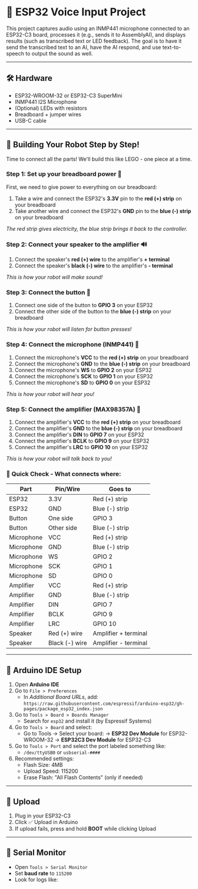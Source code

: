 # 🧠 ESP32 Voice Input Project

This project captures audio using an INMP441 microphone connected to an ESP32-C3 board, processes it (e.g., sends it to AssemblyAI), and displays results (such as transcribed text or LED feedback). The goal is to have it send the transcribed text to an AI, have the AI respond, and use text-to-speech to output the sound as well.

---

## 🛠️ Hardware

- ESP32-WROOM-32 or ESP32-C3 SuperMini
- INMP441 I2S Microphone
- (Optional) LEDs with resistors
- Breadboard + jumper wires
- USB-C cable

---

## 🔌 Building Your Robot Step by Step!

Time to connect all the parts! We'll build this like LEGO - one piece at a time.

### Step 1: Set up your breadboard power 🔋
First, we need to give power to everything on our breadboard:
1. Take a wire and connect the ESP32's **3.3V** pin to the **red (+) strip** on your breadboard
2. Take another wire and connect the ESP32's **GND** pin to the **blue (-) strip** on your breadboard

*The red strip gives electricity, the blue strip brings it back to the controller.*

### Step 2: Connect your speaker to the amplifier 🔊
1. Connect the speaker's **red (+) wire** to the amplifier's **+ terminal**
2. Connect the speaker's **black (-) wire** to the amplifier's **- terminal**

*This is how your robot will make sound!*

### Step 3: Connect the button 🔘
1. Connect one side of the button to **GPIO 3** on your ESP32
2. Connect the other side of the button to the **blue (-) strip** on your breadboard

*This is how your robot will listen for button presses!*

### Step 4: Connect the microphone (INMP441) 🎤
1. Connect the microphone's **VCC** to the **red (+) strip** on your breadboard
2. Connect the microphone's **GND** to the **blue (-) strip** on your breadboard
3. Connect the microphone's **WS** to **GPIO 2** on your ESP32
4. Connect the microphone's **SCK** to **GPIO 1** on your ESP32
5. Connect the microphone's **SD** to **GPIO 0** on your ESP32

*This is how your robot will hear you!*

### Step 5: Connect the amplifier (MAX98357A) 📢
1. Connect the amplifier's **VCC** to the **red (+) strip** on your breadboard
2. Connect the amplifier's **GND** to the **blue (-) strip** on your breadboard
3. Connect the amplifier's **DIN** to **GPIO 7** on your ESP32
4. Connect the amplifier's **BCLK** to **GPIO 9** on your ESP32
5. Connect the amplifier's **LRC** to **GPIO 10** on your ESP32

*This is how your robot will talk back to you!*

### 🎯 Quick Check - What connects where:

| Part              | Pin/Wire      | Goes to                |
|-------------------|---------------|------------------------|
| ESP32             | 3.3V          | Red (+) strip          |
| ESP32             | GND           | Blue (-) strip         |
| Button            | One side      | GPIO 3                 |
| Button            | Other side    | Blue (-) strip         |
| Microphone        | VCC           | Red (+) strip          |
| Microphone        | GND           | Blue (-) strip         |
| Microphone        | WS            | GPIO 2                 |
| Microphone        | SCK           | GPIO 1                 |
| Microphone        | SD            | GPIO 0                 |
| Amplifier         | VCC           | Red (+) strip          |
| Amplifier         | GND           | Blue (-) strip         |
| Amplifier         | DIN           | GPIO 7                 |
| Amplifier         | BCLK          | GPIO 9                 |
| Amplifier         | LRC           | GPIO 10                |
| Speaker           | Red (+) wire  | Amplifier + terminal   |
| Speaker           | Black (-) wire| Amplifier - terminal   |

---

## 🧰 Arduino IDE Setup

1. Open **Arduino IDE**
2. Go to `File > Preferences`
   - In *Additional Board URLs*, add:  
     `https://raw.githubusercontent.com/espressif/arduino-esp32/gh-pages/package_esp32_index.json`
3. Go to `Tools > Board > Boards Manager`
   - Search for `esp32` and install it (by Espressif Systems)
4. Go to `Tools > Board` and select:
   - Go to Tools → Select your board:
    -> **ESP32 Dev Module** for ESP32-WROOM-32
    -> **ESP32C3 Dev Module** for ESP32-C3
5. Go to `Tools > Port` and select the port labeled something like:
   - `/dev/ttyUSB0` or `usbserial-####`
6. Recommended settings:
   - Flash Size: 4MB
   - Upload Speed: 115200
   - Erase Flash: "All Flash Contents" (only if needed)

---

## 🚀 Upload

1. Plug in your ESP32-C3
2. Click ✅ Upload in Arduino
3. If upload fails, press and hold **BOOT** while clicking Upload

---

## 🧪 Serial Monitor

- Open `Tools > Serial Monitor`
- Set **baud rate** to `115200`
- Look for logs like:
